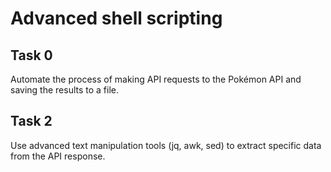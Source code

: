 # Advanced shell scripting

## Task 0
Automate the process of making API requests to the Pokémon API and saving the results to a file.

## Task 2
Use advanced text manipulation tools (jq, awk, sed) to extract specific data from the API response.